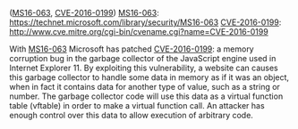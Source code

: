 ([MS16-063][], [CVE-2016-0199][])
[MS16-063]: https://technet.microsoft.com/library/security/MS16-063
[CVE-2016-0199]: http://www.cve.mitre.org/cgi-bin/cvename.cgi?name=CVE-2016-0199

With [MS16-063] Microsoft has patched [CVE-2016-0199]: a memory corruption bug
in the garbage collector of the JavaScript engine used in Internet Explorer 11.
By exploiting this vulnerability, a website can causes this garbage collector
to handle some data in memory as if it was an object, when in fact it contains
data for another type of value, such as a string or number. The garbage
collector code will use this data as a virtual function table (vftable) in order
to make a virtual function call. An attacker has enough control over this data
to allow execution of arbitrary code.

[MS16-063]: https://technet.microsoft.com/library/security/MS16-063
[CVE-2016-0199]: http://www.cve.mitre.org/cgi-bin/cvename.cgi?name=CVE-2016-0199